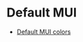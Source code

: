 # Default MUI

- [Default MUI colors](https://github.com/mui/material-ui/blob/v5.10.15/packages/mui-material/src/colors/index.d.ts)
